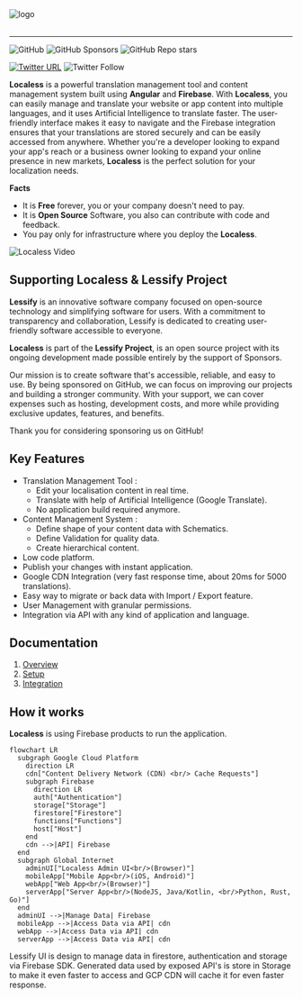 <picture>
 <source media="(prefers-color-scheme: dark)" srcset="https://github.com/Lessify/localess/wiki/img/logo-white.svg">
 <img src="https://github.com/Lessify/localess/wiki/img/logo-black.svg" alt="logo">
</picture>
<br/>
<br/>

----

![GitHub](https://img.shields.io/github/license/Lessify/localess?style=for-the-badge)
![GitHub Sponsors](https://img.shields.io/github/sponsors/Lessify?style=for-the-badge)
![GitHub Repo stars](https://img.shields.io/github/stars/Lessify/Localess?style=for-the-badge)

[![Twitter URL](https://img.shields.io/twitter/url?label=Share%20on%20Twitter&style=for-the-badge&url=https%3A%2F%2Fgithub.com%2FLessify%2Flocaless)](https://twitter.com/intent/tweet?text=Easy%20way%20to%20manage%20your%20app%20localisation&url=https://github.com/Lessify/localess&hashtags=i18n,internationalization,localization)
![Twitter Follow](https://img.shields.io/twitter/follow/Lessifyio?style=for-the-badge)

**Localess** is a powerful translation management tool and content management system built using **Angular** and **Firebase**.
With **Localess**, you can easily manage and translate your website or app content into multiple languages, and it uses Artificial Intelligence to translate faster.
The user-friendly interface makes it easy to navigate and the Firebase integration ensures that your translations are stored securely and can be easily accessed from anywhere.
Whether you're a developer looking to expand your app's reach or a business owner looking to expand your online presence in new markets,
**Localess** is the perfect solution for your localization needs.

**Facts**

- It is **Free** forever, you or your company doesn't need to pay.
- It is **Open Source** Software, you also can contribute with code and feedback.
- You pay only for infrastructure where you deploy the **Localess**.

![Localess Video](https://github.com/Lessify/localess/wiki/img/app_animation.gif)

## Supporting Localess & Lessify Project

**Lessify** is an innovative software company focused on open-source technology and simplifying software for users.
With a commitment to transparency and collaboration, Lessify is dedicated to creating user-friendly software accessible to everyone.

**Localess** is part of the **Lessify Project**, is an open source project with its ongoing development made possible entirely by the support of Sponsors.

Our mission is to create software that's accessible, reliable, and easy to use.
By being sponsored on GitHub, we can focus on improving our projects and building a stronger community.
With your support, we can cover expenses such as hosting, development costs, and more while providing exclusive updates, features, and benefits.

Thank you for considering sponsoring us on GitHub!

## Key Features

- Translation Management Tool :
  - Edit your localisation content in real time.
  - Translate with help of Artificial Intelligence (Google Translate).
  - No application build required anymore.
- Content Management System :
  - Define shape of your content data with Schematics.
  - Define Validation for quality data.
  - Create hierarchical content.
- Low code platform.
- Publish your changes with instant application.
- Google CDN Integration (very fast response time, about 20ms for 5000 translations).
- Easy way to migrate or back data with Import / Export feature.
- User Management with granular permissions.
- Integration via API with any kind of application and language.

## Documentation

1. [Overview](https://github.com/Lessify/localess/wiki)
2. [Setup](https://github.com/Lessify/localess/wiki/Setup)
3. [Integration](https://github.com/Lessify/localess/wiki/Integration)

## How it works

**Localess** is using Firebase products to run the application.

```mermaid
flowchart LR
  subgraph Google Cloud Platform
    direction LR
    cdn["Content Delivery Network (CDN) <br/> Cache Requests"]
    subgraph Firebase
      direction LR
      auth["Authentication"]
      storage["Storage"]
      firestore["Firestore"]
      functions["Functions"]
      host["Host"]
    end
    cdn -->|API| Firebase
  end
  subgraph Global Internet
    adminUI["Localess Admin UI<br/>(Browser)"]
    mobileApp["Mobile App<br/>(iOS, Android)"]
    webApp["Web App<br/>(Browser)"]
    serverApp["Server App<br/>(NodeJS, Java/Kotlin, <br/>Python, Rust, Go)"]
  end
  adminUI -->|Manage Data| Firebase
  mobileApp -->|Access Data via API| cdn
  webApp -->|Access Data via API| cdn
  serverApp -->|Access Data via API| cdn
```

Lessify UI is design to manage data in firestore, authentication and storage via Firebase SDK.
Generated data used by exposed API's is store in Storage to make it even faster to access and GCP CDN will cache it for even faster response.

[//]: # 'netstat -aon | findstr 4000'
[//]: # 'taskkill /PID <PID> /F'
[//]: # 'git commit --amend --reset-author'
